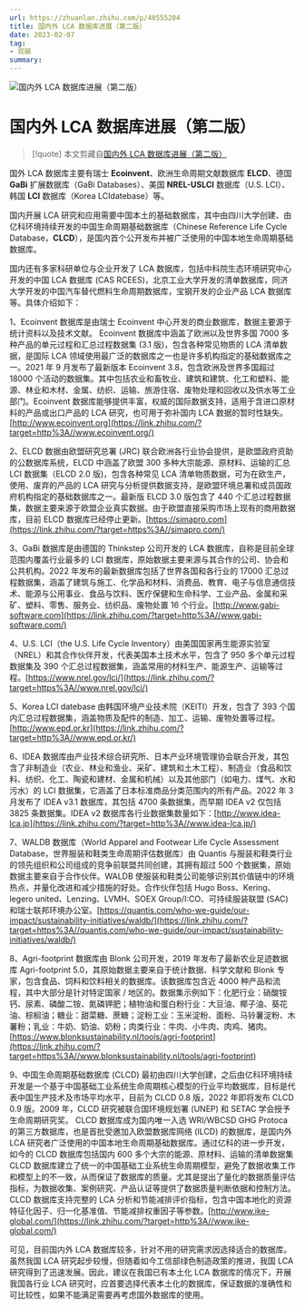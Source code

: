 ```yaml
---
url: https://zhuanlan.zhihu.com/p/40555204
title: 国内外 LCA 数据库进展（第二版）
date: 2023-02-07
tag: 
- 双碳
summary: 
---
```


![国内外 LCA 数据库进展（第二版）](https://picx.zhimg.com/v2-ade88f38c223a82d23e71f45f2034393_720w.jpg?source=172ae18b)

# 国内外 LCA 数据库进展（第二版）

> [!quote] 本文剪藏自[国内外 LCA 数据库进展（第二版）](https://zhuanlan.zhihu.com/p/40555204)

国外 LCA 数据库主要有瑞士 **Ecoinvent**、欧洲生命周期文献数据库 **ELCD**、德国 **GaBi** 扩展数据库（GaBi Databases）、美国 **NREL-USLCI** 数据库（U.S. LCI）、韩国 **LCI** 数据库（Korea LCIdatebase）等。

国内开展 LCA 研究和应用需要中国本土的基础数据库，其中由四川大学创建、由亿科环境持续开发的中国生命周期基础数据库（Chinese Reference Life Cycle Database，**CLCD**），是国内首个公开发布并被广泛使用的中国本地生命周期基础数据库。

国内还有多家科研单位与企业开发了 LCA 数据库，包括中科院生态环境研究中心开发的中国 LCA 数据库 (CAS RCEES)，北京工业大学开发的清单数据库，同济大学开发的中国汽车替代燃料生命周期数据库，宝钢开发的企业产品 LCA 数据库等。具体介绍如下：

1、Ecoinvent 数据库是由瑞士 Ecoinvent 中心开发的商业数据库，数据主要源于统计资料以及技术文献。 Ecoinvent 数据库中涵盖了欧洲以及世界多国 7000 多种产品的单元过程和汇总过程数据集 (3.1 版)，包含各种常见物质的 LCA 清单数据，是国际 LCA 领域使用最广泛的数据库之一也是许多机构指定的基础数据库之一。2021 年 9 月发布了最新版本 Ecoinvent 3.8，包含欧洲及世界多国超过 18000 个活动的数据集。其中包括农业和畜牧业、建筑和建筑、化工和塑料、能源、林业和木材、金属、纺织、运输、旅游住宿、废物处理和回收以及供水等工业部门。Ecoinvent 数据库能够提供丰富，权威的国际数据支持，适用于含进口原材料的产品或出口产品的 LCA 研究，也可用于弥补国内 LCA 数据的暂时性缺失。[http://www.ecoinvent.org](https://link.zhihu.com/?target=http%3A//www.ecoinvent.org/)

2、ELCD 数据由欧盟研究总署 (JRC) 联合欧洲各行业协会提供，是欧盟政府资助的公数据库系统，ELCD 中涵盖了欧盟 300 多种大宗能源、原材料、运输的汇总 LCI 数据集（ELCD 2.0 版)，包含各种常见 LCA 清单物质数据，可为在欧生产，使用、废弃的产品的 LCA 研究与分析提供数据支持，是欧盟环境总署和成员国政府机构指定的基础数据库之一。最新版 ELCD 3.0 版包含了 440 个汇总过程数据集，数据主要来源于欧盟企业真实数据。由于欧盟直接采购市场上现有的商用数据库，目前 ELCD 数据库已经停止更新。[https://simapro.com](https://link.zhihu.com/?target=https%3A//simapro.com/)

3、GaBi 数据库是由德国的 Thinkstep 公司开发的 LCA 数据库，自称是目前全球范围内覆盖行业最多的 LCI 数据库，原始数据主要来源与其合作的公司、协会和公共机构。2022 年发布的最新数据库包括了世界各国和各行业的 17000 汇总过程数据集，涵盖了建筑与施工、化学品和材料、消费品、教育、电子与信息通信技术、能源与公用事业、食品与饮料、医疗保健和生命科学、工业产品、金属和采矿、塑料、零售、服务业、纺织品、废物处置 16 个行业。[http://www.gabi-software.com](https://link.zhihu.com/?target=http%3A//www.gabi-software.com/)

4、U.S. LCI（the U.S. Life Cycle Inventory）由美国国家再生能源实验室（NREL）和其合作伙伴开发，代表美国本土技术水平，包含了 950 多个单元过程数据集及 390 个汇总过程数据集，涵盖常用的材料生产、能源生产、运输等过程。[https://www.nrel.gov/lci/](https://link.zhihu.com/?target=https%3A//www.nrel.gov/lci/)

5、Korea LCI datebase 由韩国环境产业技术院（KEITI）开发，包含了 393 个国内汇总过程数据集，涵盖物质及配件的制造、加工、运输、废物处置等过程。[http://www.epd.or.kr](https://link.zhihu.com/?target=http%3A//www.epd.or.kr/)

6、IDEA 数据库由产业技术综合研究所、日本产业环境管理协会联合开发，其包含了非制造业（农业、林业和渔业、采矿、建筑和土木工程）、制造业（食品和饮料、纺织、化工、陶瓷和建材、金属和机械）以及其他部门（如电力、煤气、水和污水）的 LCI 数据集，它涵盖了日本标准商品分类范围内的所有产品。2022 年 3 月发布了 IDEA v3.1 数据库，其包括 4700 条数据集，而早期 IDEA v2 仅包括 3825 条数据集。IDEA v2 数据库各行业数据集数量如下：[http://www.idea-lca.jp](https://link.zhihu.com/?target=http%3A//www.idea-lca.jp/)

7、WALDB 数据库（World Apparel and Footwear Life Cycle Assessment Database，世界服装和鞋类生命周期评估数据库）由 Quantis 与服装和鞋类行业的领先组织和公司组成的竞争前联盟共同创建，其拥有超过 500 个数据集，原始数据主要来自于合作伙伴。WALDB 使服装和鞋类公司能够识别其价值链中的环境热点，并量化改进和减少措施的好处。合作伙伴包括 Hugo Boss、Kering、legero united、Lenzing、LVMH、SOEX Group/I:CO、可持续服装联盟 (SAC) 和瑞士联邦环境办公室。[https://quantis.com/who-we-guide/our-impact/sustainability-initiatives/waldb/](https://link.zhihu.com/?target=https%3A//quantis.com/who-we-guide/our-impact/sustainability-initiatives/waldb/)

8、Agri-footprint 数据库由 Blonk 公司开发，2019 年发布了最新农业足迹数据库 Agri-footprint 5.0，其原始数据主要来自于统计数据、科学文献和 Blonk 专家，包含食品、饲料和饮料相关的数据库。该数据库包含近 4000 种产品和流程，其中大部分是针对特定国家 / 地区的。数据集示例如下：化肥行业：硝酸铵钙、尿素、磷酸二铵、氮磷钾肥；植物油和蛋白粉行业：大豆油、椰子油、葵花油、棕榈油；糖业：甜菜糖、蔗糖；淀粉工业：玉米淀粉、面粉、马铃薯淀粉、木薯粉；乳业：牛奶、奶油、奶粉；肉类行业：牛肉、小牛肉、肉鸡、猪肉。[https://www.blonksustainability.nl/tools/agri-footprint](https://link.zhihu.com/?target=https%3A//www.blonksustainability.nl/tools/agri-footprint)

9、中国生命周期基础数据库 (CLCD) 最初由四川大学创建，之后由亿科环境持续开发是一个基于中国基础工业系统生命周期核心模型的行业平均数据库，目标是代表中国生产技术及市场平均水平，目前为 CLCD 0.8 版，2022 年即将发布 CLCD 0.9 版。2009 年，CLCD 研究被联合国环境规划署 (UNEP) 和 SETAC 学会授予生命周期研究奖。 CLCD 数据库成为国内唯一入选 WRI/WBCSD GHG Protoca 的第三方数据库，也是首批受邀加入欧盟数据库网络 (ILCD) 的数据库，是国内外 LCA 研究者广泛使用的中国本地生命周期基础数据库。通过亿科的进一步开发，如今的 CLCD 数据库包括国内 600 多个大宗的能源、原材料、运输的清单数据集 CLCD 数据库建立了统一的中国基础工业系统生命周期模型，避免了数据收集工作和模型上的不一致，从而保证了数据库的质量。尤其是提出了量化的数据质量评估指标，为数据收集、案例研究、产品认证等提供了数据质量判断依据和控制方法。CLCD 数据库支持完整的 LCA 分析和节能减排评价指标，包含中国本地化的资源特征化因子、归一化基准值、节能减排权重因子等参数。[http://www.ike-global.com/](https://link.zhihu.com/?target=http%3A//www.ike-global.com/)

可见，目前国内外 LCA 数据库较多，针对不用的研究需求因选择适合的数据库。虽然我国 LCA 研究起步较慢，但随着如今工信部绿色制造政策的推进，我国 LCA 研究得到了迅速发展。因此，建议在我国已有本土化 LCA 数据库的情况下，开展我国各行业 LCA 研究时，应首要选择代表本土化的数据库，保证数据的准确性和可比较性，如果不能满足需要再考虑国外数据库的使用。